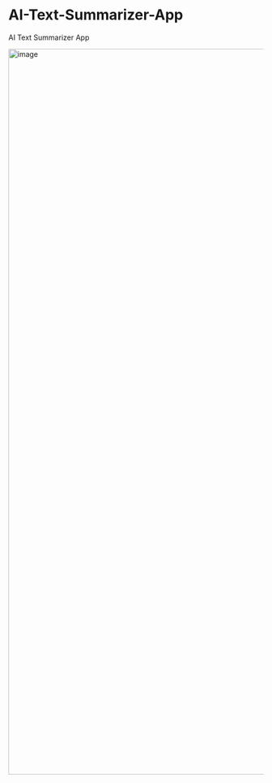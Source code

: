 # AI-Text-Summarizer-App
AI Text Summarizer App

<img width="1431" alt="image" src="https://github.com/Sachin-chaurasiya/AI-Text-Summarizer-App/assets/59080942/95a7c3ec-39aa-4807-a6fb-34fbdbdae2e3">
